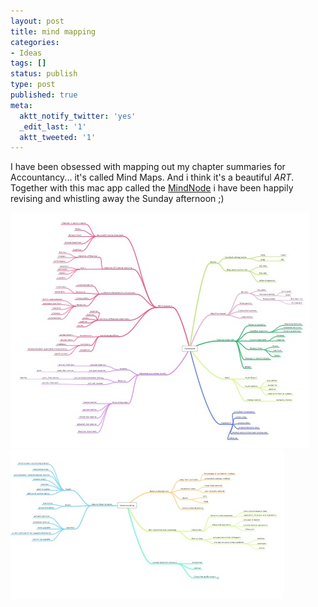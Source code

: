 ```yaml
---
layout: post
title: mind mapping
categories:
- Ideas
tags: []
status: publish
type: post
published: true
meta:
  aktt_notify_twitter: 'yes'
  _edit_last: '1'
  aktt_tweeted: '1'
---
```

I have been obsessed with mapping out my chapter summaries for Accountancy... it's called Mind Maps. And i think it's a beautiful <em>ART</em>. Together with this mac app called the <a class="vt-p" href="http://www.mindnode.com/">MindNode</a> i have been happily revising and whistling away the Sunday afternoon ;)

<img class="aligncenter size-full wp-image-440" src="/img/mindMap1.jpg" alt="" />

<img class="aligncenter size-full wp-image-441" title="mindmap2" src="/img/mindmap2.jpg" alt="mindmap2" width="438" height="239" />
